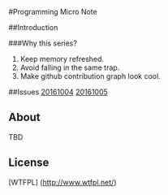 #Programming Micro Note

##Introduction

###Why this series?
1. Keep memory refreshed.  
2. Avoid falling in the same trap.  
3. Make github contribution graph look cool.  

##Issues
[20161004](/Programming_Micro_Note_20161004.md)
[20161005](/Programming_Micro_Note_20161005.md)

## About
TBD
## License
[WTFPL] (http://www.wtfpl.net/)